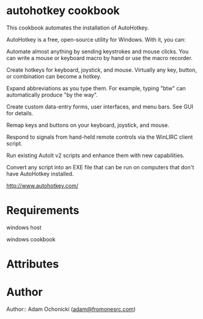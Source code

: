 # autohotkey cookbook

This cookbook automates the installation of AutoHotkey.

AutoHotkey is a free, open-source utility for Windows. With it, you can:

Automate almost anything by sending keystrokes and mouse clicks. You
can write a mouse or keyboard macro by hand or use the macro recorder.

Create hotkeys for keyboard, joystick, and mouse. Virtually any key,
button, or combination can become a hotkey.

Expand abbreviations as you type them. For example, typing "btw" can
automatically produce "by the way".

Create custom data-entry forms, user interfaces, and menu bars. See
GUI for details.

Remap keys and buttons on your keyboard, joystick, and mouse.

Respond to signals from hand-held remote controls via the WinLIRC
client script.

Run existing AutoIt v2 scripts and enhance them with new
capabilities.

Convert any script into an EXE file that can be run on computers
that don't have AutoHotkey installed.

http://www.autohotkey.com/

# Requirements

windows host

windows cookbook

# Attributes

# Author

Author:: Adam Ochonicki (adam@fromonesrc.com)
